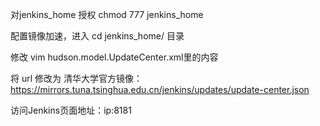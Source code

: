 对jenkins_home 授权 chmod 777 jenkins_home

配置镜像加速，进入 cd jenkins_home/ 目录

修改 vim  hudson.model.UpdateCenter.xml里的内容

将 url 修改为 清华大学官方镜像：https://mirrors.tuna.tsinghua.edu.cn/jenkins/updates/update-center.json


访问Jenkins页面地址：ip:8181